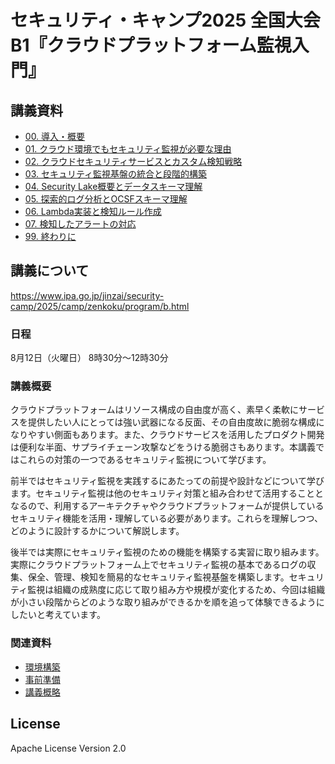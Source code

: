 # セキュリティ・キャンプ2025 全国大会 B1『クラウドプラットフォーム監視入門』

## 講義資料

- [00. 導入・概要](./docs/00_intro.md)
- [01. クラウド環境でもセキュリティ監視が必要な理由](./docs/01_cloud_security_challenges.md)
- [02. クラウドセキュリティサービスとカスタム検知戦略](./docs/02_managed_services_and_custom_detection.md)
- [03. セキュリティ監視基盤の統合と段階的構築](./docs/03_unified_security_monitoring_platform.md)
- [04. Security Lake概要とデータスキーマ理解](./docs/04_security_lake_overview_and_data_schema.md)
- [05. 探索的ログ分析とOCSFスキーマ理解](./docs/05_detection_rules_and_alerts.md)
- [06. Lambda実装と検知ルール作成](./docs/06_lambda_implementation_and_detection_rules.md)
- [07. 検知したアラートの対応](./docs/07_alert_handling.md)
- [99. 終わりに](./docs/99_wrap_up.md)

## 講義について

https://www.ipa.go.jp/jinzai/security-camp/2025/camp/zenkoku/program/b.html

### 日程

8月12日（火曜日） 8時30分～12時30分

### 講義概要

クラウドプラットフォームはリソース構成の自由度が高く、素早く柔軟にサービスを提供したい人にとっては強い武器になる反面、その自由度故に脆弱な構成になりやすい側面もあります。また、クラウドサービスを活用したプロダクト開発は便利な半面、サプライチェーン攻撃などをうける脆弱さもあります。本講義ではこれらの対策の一つであるセキュリティ監視について学びます。

前半ではセキュリティ監視を実践するにあたっての前提や設計などについて学びます。セキュリティ監視は他のセキュリティ対策と組み合わせて活用することとなるので、利用するアーキテクチャやクラウドプラットフォームが提供しているセキュリティ機能を活用・理解している必要があります。これらを理解しつつ、どのように設計するかについて解説します。

後半では実際にセキュリティ監視のための機能を構築する実習に取り組みます。実際にクラウドプラットフォーム上でセキュリティ監視の基本であるログの収集、保全、管理、検知を簡易的なセキュリティ監視基盤を構築します。セキュリティ監視は組織の成熟度に応じて取り組み方や規模が変化するため、今回は組織が小さい段階からどのような取り組みができるかを順を追って体験できるようにしたいと考えています。

### 関連資料

- [環境構築](./terraform/README.md)
- [事前準備](./preparation.md)
- [講義概略](./outline.md)

## License

Apache License Version 2.0

